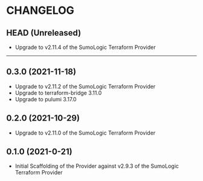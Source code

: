 CHANGELOG
=========

## HEAD (Unreleased)
* Upgrade to v2.11.4 of the SumoLogic Terraform Provider

---

## 0.3.0 (2021-11-18)
* Upgrade to v2.11.2 of the SumoLogic Terraform Provider
* Upgrade to terraform-bridge 3.11.0
* Upgrade to pulumi 3.17.0

## 0.2.0 (2021-10-29)
* Upgrade to v2.11.0 of the SumoLogic Terraform Provider

## 0.1.0 (2021-0-21)
* Initial Scaffolding of the Provider against v2.9.3 of the SumoLogic Terraform Provider
